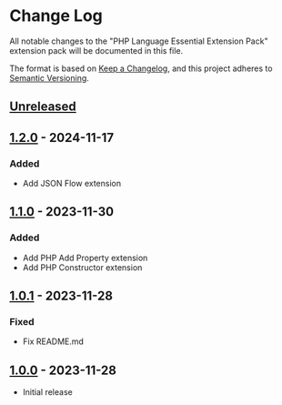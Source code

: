 # Change Log

All notable changes to the "PHP Language Essential Extension Pack" extension pack will be documented in this file.

The format is based on [Keep a Changelog](https://keepachangelog.com/en/1.0.0/),
and this project adheres to [Semantic Versioning](https://semver.org/spec/v2.0.0.html).

## [Unreleased]

## [1.2.0] - 2024-11-17

### Added

- Add JSON Flow extension

## [1.1.0] - 2023-11-30

### Added

- Add PHP Add Property extension
- Add PHP Constructor extension

## [1.0.1] - 2023-11-28

### Fixed

- Fix README.md

## [1.0.0] - 2023-11-28

- Initial release

[unreleased]: https://github.com/ManuelGil/vscode-php-language-pack/compare/v1.1.0...HEAD
[1.2.0]: https://github.com/ManuelGil/vscode-php-language-pack/compare/v1.1.0...v1.2.0
[1.1.0]: https://github.com/ManuelGil/vscode-php-language-pack/compare/v1.0.1...v1.1.0
[1.0.1]: https://github.com/ManuelGil/vscode-php-language-pack/compare/v1.0.0...v1.0.1
[1.0.0]: https://github.com/ManuelGil/vscode-php-language-pack/releases/tag/v1.0.0
